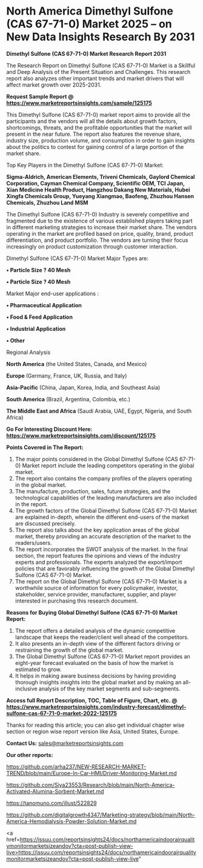# North America Dimethyl Sulfone (CAS 67-71-0) Market 2025 – on New Data Insights Research By 2031

<strong>Dimethyl Sulfone (CAS 67-71-0) Market Research Report 2031</strong>

The Research Report on Dimethyl Sulfone (CAS 67-71-0) Market is a Skillful and Deep Analysis of the Present Situation and Challenges. This research report also analyzes other important trends and market drivers that will affect market growth over 2025-2031.

<strong>Request Sample Report @ <a href=https://www.marketreportsinsights.com/sample/125175>https://www.marketreportsinsights.com/sample/125175</a></strong>

This Dimethyl Sulfone (CAS 67-71-0) market report aims to provide all the participants and the vendors will all the details about growth factors, shortcomings, threats, and the profitable opportunities that the market will present in the near future. The report also features the revenue share, industry size, production volume, and consumption in order to gain insights about the politics to contest for gaining control of a large portion of the market share.

Top Key Players in the Dimethyl Sulfone (CAS 67-71-0) Market:

<strong>Sigma-Aldrich, American Elements, Triveni Chemicals, Gaylord Chemical Corporation, Cayman Chemical Company, Scientific OEM, TCI Japan, Xian Medicine Health Product, Hangzhou Dakang New Materials, Hubei Xingfa Chemicals Group, Yueyang Xiangmao, Baofeng, Zhuzhou Hansen Chemicals, Zhuzhou Land MSM</strong>

The Dimethyl Sulfone (CAS 67-71-0) Industry is severely competitive and fragmented due to the existence of various established players taking part in different marketing strategies to increase their market share. The vendors operating in the market are profiled based on price, quality, brand, product differentiation, and product portfolio. The vendors are turning their focus increasingly on product customization through customer interaction.

Dimethyl Sulfone (CAS 67-71-0) Market Major Types are:

<strong>• Particle Size ? 40 Mesh

• Particle Size ? 40 Mesh</strong>

Market Major end-user applications :

<strong>• Pharmaceutical Application

• Food & Feed Application

• Industrial Application

• Other</strong>

Regional Analysis

</u><strong><b>North America</b></strong> (the United States, Canada, and Mexico)

<strong><b>Europe </b></strong>(Germany, France, UK, Russia, and Italy)

<strong><b>Asia-Pacific</b></strong> (China, Japan, Korea, India, and Southeast Asia)

<strong><b>South America</b></strong> (Brazil, Argentina, Colombia, etc.)

<strong><b>The Middle East and Africa</b></strong> (Saudi Arabia, UAE, Egypt, Nigeria, and South Africa)

<strong>Go For Interesting Discount Here: <a href=https://www.marketreportsinsights.com/discount/125175>https://www.marketreportsinsights.com/discount/125175</a></strong>

<strong>Points Covered in The Report:</strong>
<ol>
  <li>The major points considered in the Global Dimethyl Sulfone (CAS 67-71-0) Market report include the leading competitors operating in the global market.</li>
  <li>The report also contains the company profiles of the players operating in the global market.</li>
  <li>The manufacture, production, sales, future strategies, and the technological capabilities of the leading manufacturers are also included in the report.</li>
  <li>The growth factors of the Global Dimethyl Sulfone (CAS 67-71-0) Market are explained in-depth, wherein the different end-users of the market are discussed precisely.</li>
  <li>The report also talks about the key application areas of the global market, thereby providing an accurate description of the market to the readers/users.</li>
  <li>The report incorporates the SWOT analysis of the market. In the final section, the report features the opinions and views of the industry experts and professionals. The experts analyzed the export/import policies that are favorably influencing the growth of the Global Dimethyl Sulfone (CAS 67-71-0) Market.</li>
  <li>The report on the Global Dimethyl Sulfone (CAS 67-71-0) Market is a worthwhile source of information for every policymaker, investor, stakeholder, service provider, manufacturer, supplier, and player interested in purchasing this research document.</li>
</ol>
<strong>Reasons for Buying Global Dimethyl Sulfone (CAS 67-71-0) Market Report:</strong>

<ol>
  <li>The report offers a detailed analysis of the dynamic competitive landscape that keeps the reader/client well ahead of the competitors.</li>
  <li>It also presents an in-depth view of the different factors driving or restraining the growth of the global market.</li>
  <li>The Global Dimethyl Sulfone (CAS 67-71-0) Market report provides an eight-year forecast evaluated on the basis of how the market is estimated to grow.</li>
  <li>It helps in making aware business decisions by having providing thorough insights insights into the global market and by making an all-inclusive analysis of the key market segments and sub-segments.</li>
</ol>
<strong>Access full Report Description, TOC, Table of Figure, Chart, etc. @ <a href=https://www.marketreportsinsights.com/industry-forecast/dimethyl-sulfone-cas-67-71-0-market-2022-125175>https://www.marketreportsinsights.com/industry-forecast/dimethyl-sulfone-cas-67-71-0-market-2022-125175</a></strong>


Thanks for reading this article; you can also get individual chapter wise section or region wise report version like Asia, United States, Europe.

<strong>Contact Us:</strong>
sales@marketreportsinsights.com

<strong>Our other reports:</strong>

<a href=https://github.com/arha237/NEW-RESEARCH-MARKET-TREND/blob/main/Europe-In-Car-HMI/Driver-Monitoring-Market.md>https://github.com/arha237/NEW-RESEARCH-MARKET-TREND/blob/main/Europe-In-Car-HMI/Driver-Monitoring-Market.md</a>

<a href=https://github.com/Siya23553/Research/blob/main/North-America-Activated-Alumina-Sorbent-Market.md>https://github.com/Siya23553/Research/blob/main/North-America-Activated-Alumina-Sorbent-Market.md</a>

<a href=https://tanomuno.com/illust/522829>https://tanomuno.com/illust/522829</a>

<a href=https://github.com/digitalgrowth4347/Marketing-strategy/blob/main/North-America-Hemodialysis-Powder-Solution-Market.md>https://github.com/digitalgrowth4347/Marketing-strategy/blob/main/North-America-Hemodialysis-Powder-Solution-Market.md</a>

<a href=https://issuu.com/reportsinsights24/docs/northamericaindoorairqualitymonitormarketsizeandov?cta=post-publish-view-live>https://issuu.com/reportsinsights24/docs/northamericaindoorairqualitymonitormarketsizeandov?cta=post-publish-view-live</a>"
